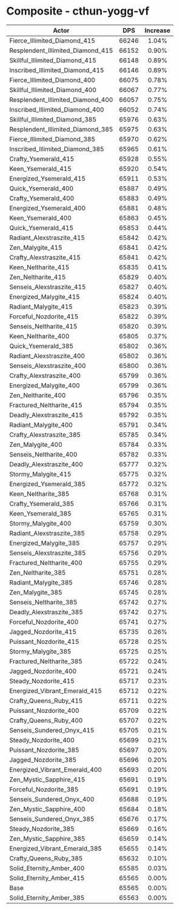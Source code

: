 # Composite - cthun-yogg-vf
| Actor | DPS | Increase |
|---|:---:|:---:|
|Fierce_Illimited_Diamond_415|66246|1.04%|
|Resplendent_Illimited_Diamond_415|66152|0.90%|
|Skillful_Illimited_Diamond_415|66148|0.89%|
|Inscribed_Illimited_Diamond_415|66146|0.89%|
|Fierce_Illimited_Diamond_400|66075|0.78%|
|Skillful_Illimited_Diamond_400|66067|0.77%|
|Resplendent_Illimited_Diamond_400|66057|0.75%|
|Inscribed_Illimited_Diamond_400|66052|0.74%|
|Skillful_Illimited_Diamond_385|65976|0.63%|
|Resplendent_Illimited_Diamond_385|65975|0.63%|
|Fierce_Illimited_Diamond_385|65970|0.62%|
|Inscribed_Illimited_Diamond_385|65965|0.61%|
|Crafty_Ysemerald_415|65928|0.55%|
|Keen_Ysemerald_415|65920|0.54%|
|Energized_Ysemerald_415|65911|0.53%|
|Quick_Ysemerald_400|65887|0.49%|
|Crafty_Ysemerald_400|65883|0.49%|
|Energized_Ysemerald_400|65881|0.48%|
|Keen_Ysemerald_400|65863|0.45%|
|Quick_Ysemerald_415|65853|0.44%|
|Radiant_Alexstraszite_415|65842|0.42%|
|Zen_Malygite_415|65841|0.42%|
|Crafty_Alexstraszite_415|65841|0.42%|
|Keen_Neltharite_415|65835|0.41%|
|Zen_Neltharite_415|65829|0.40%|
|Senseis_Alexstraszite_415|65827|0.40%|
|Energized_Malygite_415|65824|0.40%|
|Radiant_Malygite_415|65823|0.39%|
|Forceful_Nozdorite_415|65822|0.39%|
|Senseis_Neltharite_415|65820|0.39%|
|Keen_Neltharite_400|65805|0.37%|
|Quick_Ysemerald_385|65802|0.36%|
|Radiant_Alexstraszite_400|65802|0.36%|
|Senseis_Alexstraszite_400|65800|0.36%|
|Crafty_Alexstraszite_400|65799|0.36%|
|Energized_Malygite_400|65799|0.36%|
|Zen_Neltharite_400|65796|0.35%|
|Fractured_Neltharite_415|65794|0.35%|
|Deadly_Alexstraszite_415|65792|0.35%|
|Radiant_Malygite_400|65791|0.34%|
|Crafty_Alexstraszite_385|65785|0.34%|
|Zen_Malygite_400|65784|0.33%|
|Senseis_Neltharite_400|65782|0.33%|
|Deadly_Alexstraszite_400|65777|0.32%|
|Stormy_Malygite_415|65775|0.32%|
|Energized_Ysemerald_385|65772|0.32%|
|Keen_Neltharite_385|65768|0.31%|
|Crafty_Ysemerald_385|65766|0.31%|
|Keen_Ysemerald_385|65765|0.31%|
|Stormy_Malygite_400|65759|0.30%|
|Radiant_Alexstraszite_385|65758|0.29%|
|Energized_Malygite_385|65757|0.29%|
|Senseis_Alexstraszite_385|65756|0.29%|
|Fractured_Neltharite_400|65755|0.29%|
|Zen_Neltharite_385|65751|0.28%|
|Radiant_Malygite_385|65746|0.28%|
|Zen_Malygite_385|65745|0.28%|
|Senseis_Neltharite_385|65742|0.27%|
|Deadly_Alexstraszite_385|65742|0.27%|
|Forceful_Nozdorite_400|65741|0.27%|
|Jagged_Nozdorite_415|65735|0.26%|
|Puissant_Nozdorite_415|65728|0.25%|
|Stormy_Malygite_385|65725|0.25%|
|Fractured_Neltharite_385|65722|0.24%|
|Jagged_Nozdorite_400|65721|0.24%|
|Steady_Nozdorite_415|65717|0.23%|
|Energized_Vibrant_Emerald_415|65712|0.22%|
|Crafty_Queens_Ruby_415|65711|0.22%|
|Puissant_Nozdorite_400|65709|0.22%|
|Crafty_Queens_Ruby_400|65707|0.22%|
|Senseis_Sundered_Onyx_415|65705|0.21%|
|Steady_Nozdorite_400|65699|0.21%|
|Puissant_Nozdorite_385|65697|0.20%|
|Jagged_Nozdorite_385|65696|0.20%|
|Energized_Vibrant_Emerald_400|65693|0.20%|
|Zen_Mystic_Sapphire_415|65691|0.19%|
|Forceful_Nozdorite_385|65691|0.19%|
|Senseis_Sundered_Onyx_400|65688|0.19%|
|Zen_Mystic_Sapphire_400|65684|0.18%|
|Senseis_Sundered_Onyx_385|65676|0.17%|
|Steady_Nozdorite_385|65669|0.16%|
|Zen_Mystic_Sapphire_385|65659|0.14%|
|Energized_Vibrant_Emerald_385|65655|0.14%|
|Crafty_Queens_Ruby_385|65632|0.10%|
|Solid_Eternity_Amber_400|65585|0.03%|
|Solid_Eternity_Amber_415|65565|0.00%|
|Base|65565|0.00%|
|Solid_Eternity_Amber_385|65563|0.00%|
